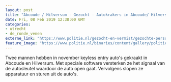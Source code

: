 ```yaml
---
layout: post
title: "Abcoude / Hilversum - Gezocht - Autokrakers in Abcoude/ Hilversum"
date: Fri, 08 Feb 2019 12:38:00 GMT
categories: 
- utrecht 
- de_ronde_venen 
externe_link: "https://www.politie.nl/gezocht-en-vermist/gezochte-personen/2019/februari/03-abcoude-hilversum-autokrakers.html"
feature_image: "https://www.politie.nl/binaries/content/gallery/politie/gezocht/verdachten/2019/februari/03-mn/foto-autokrakers-abcoude-hilversum.jpg"
---
```


Twee mannen hebben in november keyless entry auto's gekraakt in Abcoude en Hilversum. Met speciale software versterken ze het signaal van de autosleutel waardoor de auto open gaat. Vervolgens slopen ze apparatuur en sturen uit de auto's.
